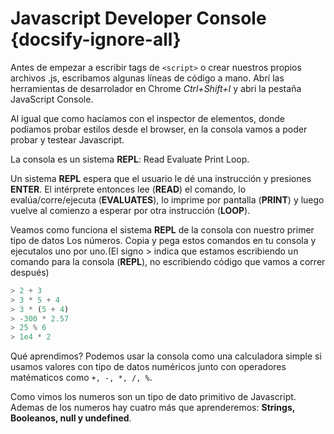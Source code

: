 # Javascript Developer Console {docsify-ignore-all}

Antes de empezar a escribir tags de `<script>` o crear nuestros propios archivos .js, escribamos algunas líneas de código a mano. Abrí las herramientas de desarrolador en Chrome *Ctrl+Shift+I* y abri la pestaña JavaScript Console.

Al igual que como hacíamos con el inspector de elementos, donde podíamos probar estilos desde el browser, en la consola vamos a poder probar y testear Javascript.

La consola es un sistema **REPL**: Read Evaluate Print Loop.

Un sistema **REPL** espera que el usuario le dé una instrucción y presiones **ENTER**. El intérprete entonces lee (**READ**) el comando, lo evalúa/corre/ejecuta (**EVALUATES**), lo imprime por pantalla (**PRINT**) y luego vuelve al comienzo a esperar por otra instrucción (**LOOP**).

Veamos como funciona el sistema **REPL** de la consola con nuestro primer tipo de datos Los números. Copia y pega estos comandos en tu consola y ejecutalos uno por uno.(El signo > indica que estamos escribiendo un comando para la consola (**REPL**), no escribiendo código que vamos a correr después)

```javascript
> 2 + 3
> 3 * 5 + 4
> 3 * (5 + 4)
> -300 * 2.57
> 25 % 6
> 1e4 * 2
```

Qué aprendimos? Podemos usar la consola como una calculadora simple si usamos valores con tipo de datos numéricos junto con operadores matématicos como `+, -, *, /, %`.

Como vimos los numeros son un tipo de dato primitivo de Javascript. Ademas de los numeros hay cuatro más que aprenderemos: **Strings, Booleanos, null y undefined**.

